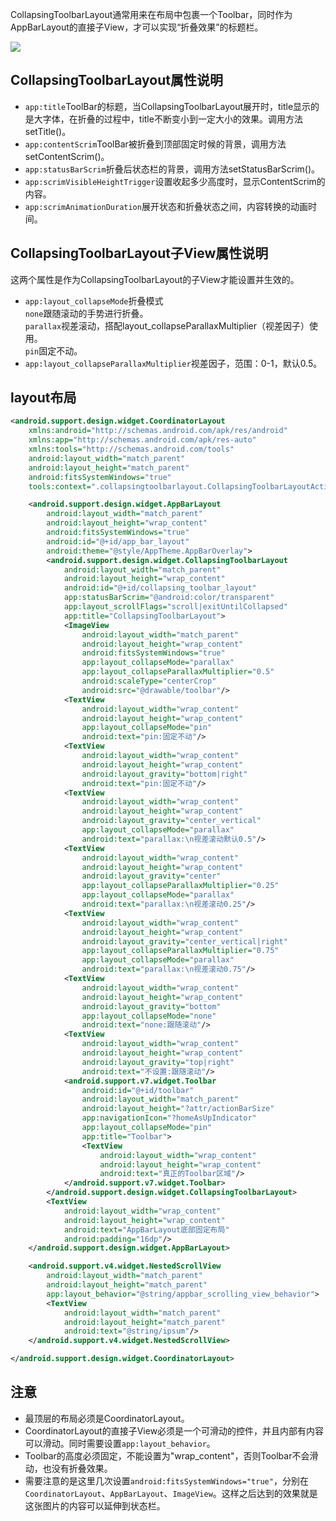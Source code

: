 CollapsingToolbarLayout通常用来在布局中包裹一个Toolbar，同时作为AppBarLayout的直接子View，才可以实现“折叠效果”的标题栏。

![](https://github.com/ghnor/TechNote/blob/master/assets/images/CollapsingToolbarLayout.gif)

## CollapsingToolbarLayout属性说明
* `app:title`ToolBar的标题，当CollapsingToolbarLayout展开时，title显示的是大字体，在折叠的过程中，title不断变小到一定大小的效果。调用方法setTitle()。  
* `app:contentScrim`ToolBar被折叠到顶部固定时候的背景，调用方法setContentScrim()。  
* `app:statusBarScrim`折叠后状态栏的背景，调用方法setStatusBarScrim()。
* `app:scrimVisibleHeightTrigger`设置收起多少高度时，显示ContentScrim的内容。
* `app:scrimAnimationDuration`展开状态和折叠状态之间，内容转换的动画时间。

## CollapsingToolbarLayout子View属性说明
这两个属性是作为CollapsingToolbarLayout的子View才能设置并生效的。
* `app:layout_collapseMode`折叠模式  
`none`跟随滚动的手势进行折叠。  
`parallax`视差滚动，搭配layout_collapseParallaxMultiplier（视差因子）使用。  
`pin`固定不动。  
* `app:layout_collapseParallaxMultiplier`视差因子，范围：0-1，默认0.5。

## layout布局
```xml
<android.support.design.widget.CoordinatorLayout
    xmlns:android="http://schemas.android.com/apk/res/android"
    xmlns:app="http://schemas.android.com/apk/res-auto"
    xmlns:tools="http://schemas.android.com/tools"
    android:layout_width="match_parent"
    android:layout_height="match_parent"
    android:fitsSystemWindows="true"
    tools:context=".collapsingtoolbarlayout.CollapsingToolbarLayoutActivity">

    <android.support.design.widget.AppBarLayout
        android:layout_width="match_parent"
        android:layout_height="wrap_content"
        android:fitsSystemWindows="true"
        android:id="@+id/app_bar_layout"
        android:theme="@style/AppTheme.AppBarOverlay">
        <android.support.design.widget.CollapsingToolbarLayout
            android:layout_width="match_parent"
            android:layout_height="wrap_content"
            android:id="@+id/collapsing_toolbar_layout"
            app:statusBarScrim="@android:color/transparent"
            app:layout_scrollFlags="scroll|exitUntilCollapsed"
            app:title="CollapsingToolbarLayout">
            <ImageView
                android:layout_width="match_parent"
                android:layout_height="wrap_content"
                android:fitsSystemWindows="true"
                app:layout_collapseMode="parallax"
                app:layout_collapseParallaxMultiplier="0.5"
                android:scaleType="centerCrop"
                android:src="@drawable/toolbar"/>
            <TextView
                android:layout_width="wrap_content"
                android:layout_height="wrap_content"
                app:layout_collapseMode="pin"
                android:text="pin:固定不动"/>
            <TextView
                android:layout_width="wrap_content"
                android:layout_height="wrap_content"
                android:layout_gravity="bottom|right"
                android:text="pin:固定不动"/>
            <TextView
                android:layout_width="wrap_content"
                android:layout_height="wrap_content"
                android:layout_gravity="center_vertical"
                app:layout_collapseMode="parallax"
                android:text="parallax:\n视差滚动默认0.5"/>
            <TextView
                android:layout_width="wrap_content"
                android:layout_height="wrap_content"
                android:layout_gravity="center"
                app:layout_collapseParallaxMultiplier="0.25"
                app:layout_collapseMode="parallax"
                android:text="parallax:\n视差滚动0.25"/>
            <TextView
                android:layout_width="wrap_content"
                android:layout_height="wrap_content"
                android:layout_gravity="center_vertical|right"
                app:layout_collapseParallaxMultiplier="0.75"
                app:layout_collapseMode="parallax"
                android:text="parallax:\n视差滚动0.75"/>
            <TextView
                android:layout_width="wrap_content"
                android:layout_height="wrap_content"
                android:layout_gravity="bottom"
                app:layout_collapseMode="none"
                android:text="none:跟随滚动"/>
            <TextView
                android:layout_width="wrap_content"
                android:layout_height="wrap_content"
                android:layout_gravity="top|right"
                android:text="不设置:跟随滚动"/>
            <android.support.v7.widget.Toolbar
                android:id="@+id/toolbar"
                android:layout_width="match_parent"
                android:layout_height="?attr/actionBarSize"
                app:navigationIcon="?homeAsUpIndicator"
                app:layout_collapseMode="pin"
                app:title="Toolbar">
                <TextView
                    android:layout_width="wrap_content"
                    android:layout_height="wrap_content"
                    android:text="真正的Toolbar区域"/>
            </android.support.v7.widget.Toolbar>
        </android.support.design.widget.CollapsingToolbarLayout>
        <TextView
            android:layout_width="wrap_content"
            android:layout_height="wrap_content"
            android:text="AppBarLayout底部固定布局"
            android:padding="16dp"/>
    </android.support.design.widget.AppBarLayout>

    <android.support.v4.widget.NestedScrollView
        android:layout_width="match_parent"
        android:layout_height="match_parent"
        app:layout_behavior="@string/appbar_scrolling_view_behavior">
        <TextView
            android:layout_width="match_parent"
            android:layout_height="match_parent"
            android:text="@string/ipsum"/>
    </android.support.v4.widget.NestedScrollView>

</android.support.design.widget.CoordinatorLayout>
```

## 注意
* 最顶层的布局必须是CoordinatorLayout。  
* CoordinatorLayout的直接子View必须是一个可滑动的控件，并且内部有内容可以滑动。同时需要设置`app:layout_behavior`。
* Toolbar的高度必须固定，不能设置为"wrap_content"，否则Toolbar不会滑动，也没有折叠效果。
* 需要注意的是这里几次设置`android:fitsSystemWindows="true"`，分别在`CoordinatorLayout`、`AppBarLayout`、`ImageView`。这样之后达到的效果就是这张图片的内容可以延伸到状态栏。
